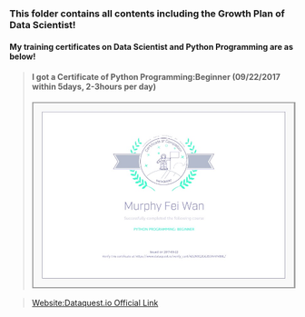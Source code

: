 ### This folder contains all contents including the Growth Plan of Data Scientist!

#### My training certificates on Data Scientist and Python Programming are as below!

>#### I got a Certificate of Python Programming:Beginner (09/22/2017 within 5days, 2-3hours per day)
>![09/22/2017 Certificate of Python Programming:Beginner!](https://github.com/MurphyWan/Data_Scientist/blob/master/DataScientistCourse/Certificate/certificate_Python_beginner.jpg)

>[Website:Dataquest.io Official Link](https://www.dataquest.io/view_cert/4D2N9Q2GG3S5X4VIVB8L/)
